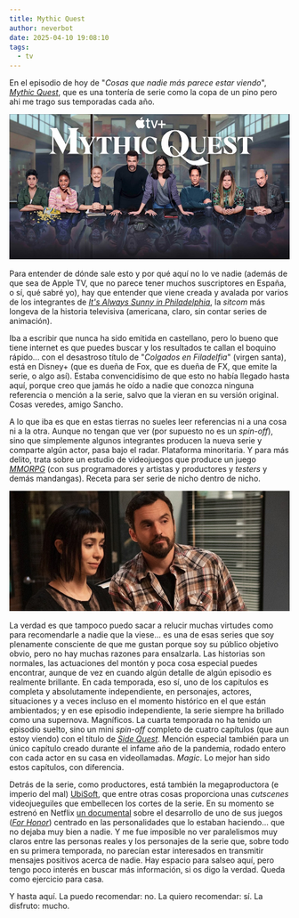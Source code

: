 ```yaml
---
title: Mythic Quest
author: neverbot
date: 2025-04-10 19:08:10
tags:
  - tv
---
```


En el episodio de hoy de "*Cosas que nadie más parece estar viendo*", [*Mythic Quest*](https://en.wikipedia.org/wiki/Mythic_Quest), que es una tontería de serie como la copa de un pino pero ahi me trago sus temporadas cada año.

![mythic-quest](./mythic-quest/mythic-quest.jpg)

Para entender de dónde sale esto y por qué aquí no lo ve nadie (además de que sea de Apple TV, que no parece tener muchos suscriptores en España, o sí, qué sabré yo), hay que entender que viene creada y avalada por varios de los integrantes de [*It's Always Sunny in Philadelphia*](https://en.wikipedia.org/wiki/It%27s_Always_Sunny_in_Philadelphia), la *sitcom* más longeva de la historia televisiva (americana, claro, sin contar series de animación). 

Iba a escribir que nunca ha sido emitida en castellano, pero lo bueno que tiene internet es que puedes buscar y los resultados te callan el boquino rápido... con el desastroso título de "*Colgados en Filadelfia*" (virgen santa), está en Disney+ (que es dueña de Fox, que es dueña de FX, que emite la serie, o algo así). Estaba convencidísimo de que esto no había llegado hasta aquí, porque creo que jamás he oído a nadie que conozca ninguna referencia o mención a la serie, salvo que la vieran en su versión original. Cosas veredes, amigo Sancho.

A lo que iba es que en estas tierras no sueles leer referencias ni a una cosa ni a la otra. Aunque no tengan que ver (por supuesto no es un *spin-off*), sino que simplemente algunos integrantes producen la nueva serie y comparte algún actor, pasa bajo el radar. Plataforma minoritaria. Y para más delito, trata sobre un estudio de videojuegos que produce un juego [*MMORPG*](https://en.wikipedia.org/wiki/Massively_multiplayer_online_role-playing_game) (con sus programadores y artistas y productores y *testers* y demás mandangas). Receta para ser serie de nicho dentro de nicho.

![mythic-quest-special-episode](./mythic-quest/mythic-quest-special-episode.jpg)

La verdad es que tampoco puedo sacar a relucir muchas virtudes como para recomendarle a nadie que la viese... es una de esas series que soy plenamente consciente de que me gustan porque soy su público objetivo obvio, pero no hay muchas razones para ensalzarla. Las historias son normales, las actuaciones del montón y poca cosa especial puedes encontrar, aunque de vez en cuando algún detalle de algún episodio es realmente brillante. En cada temporada, eso sí, uno de los capítulos es completa y absolutamente independiente, en personajes, actores, situaciones y a veces incluso en el momento histórico en el que están ambientados; y en ese episodio independiente, la serie siempre ha brillado como una supernova. Magníficos. La cuarta temporada no ha tenido un episodio suelto, sino un mini *spin-off* completo de cuatro capítulos (que aun estoy viendo) con el título de [*Side Quest*](https://en.wikipedia.org/wiki/Side_Quest_(TV_series)). Mención especial también para un único capítulo creado durante el infame año de la pandemia, rodado entero con cada actor en su casa en videollamadas. *Magic*. Lo mejor han sido estos capítulos, con diferencia. 

Detrás de la serie, como productores, está también la megaproductora (e imperio del mal) [UbiSoft](https://en.wikipedia.org/wiki/Ubisoft), que entre otras cosas proporciona unas *cutscenes* videojueguiles que embellecen los cortes de la serie. En su momento se estrenó en Netflix [un documental](https://www.imdb.com/title/tt7655524/) sobre el desarrollo de uno de sus juegos ([*For Honor*](https://en.wikipedia.org/wiki/For_Honor)) centrado en las personalidades que lo estaban haciendo... que no dejaba muy bien a nadie. Y me fue imposible no ver paralelismos muy claros entre las personas reales y los personajes de la serie que, sobre todo en su primera temporada, no parecían estar interesados en transmitir mensajes positivos acerca de nadie. Hay espacio para salseo aquí, pero tengo poco interés en buscar más información, si os digo la verdad. Queda como ejercicio para casa.

Y hasta aquí. La puedo recomendar: no. La quiero recomendar: sí. La disfruto: mucho.



